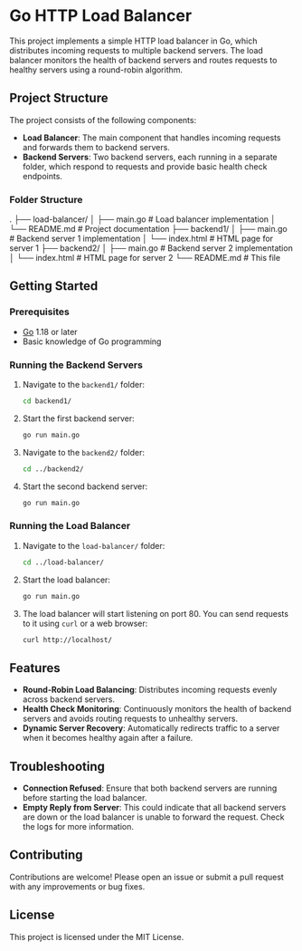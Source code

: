 # Go HTTP Load Balancer

This project implements a simple HTTP load balancer in Go, which distributes incoming requests to multiple backend servers. The load balancer monitors the health of backend servers and routes requests to healthy servers using a round-robin algorithm.

## Project Structure

The project consists of the following components:

- **Load Balancer**: The main component that handles incoming requests and forwards them to backend servers.
- **Backend Servers**: Two backend servers, each running in a separate folder, which respond to requests and provide basic health check endpoints.

### Folder Structure
.
├── load-balancer/
│ ├── main.go # Load balancer implementation
│ └── README.md # Project documentation
├── backend1/
│ ├── main.go # Backend server 1 implementation
│ └── index.html # HTML page for server 1
├── backend2/
│ ├── main.go # Backend server 2 implementation
│ └── index.html # HTML page for server 2
└── README.md # This file


## Getting Started

### Prerequisites

- [Go](https://golang.org/doc/install) 1.18 or later
- Basic knowledge of Go programming

### Running the Backend Servers

1. Navigate to the `backend1/` folder:
    ```bash
    cd backend1/
    ```
2. Start the first backend server:
    ```bash
    go run main.go
    ```
3. Navigate to the `backend2/` folder:
    ```bash
    cd ../backend2/
    ```
4. Start the second backend server:
    ```bash
    go run main.go
    ```

### Running the Load Balancer

1. Navigate to the `load-balancer/` folder:
    ```bash
    cd ../load-balancer/
    ```
2. Start the load balancer:
    ```bash
    go run main.go
    ```
3. The load balancer will start listening on port 80. You can send requests to it using `curl` or a web browser:
    ```bash
    curl http://localhost/
    ```

## Features

- **Round-Robin Load Balancing**: Distributes incoming requests evenly across backend servers.
- **Health Check Monitoring**: Continuously monitors the health of backend servers and avoids routing requests to unhealthy servers.
- **Dynamic Server Recovery**: Automatically redirects traffic to a server when it becomes healthy again after a failure.

## Troubleshooting

- **Connection Refused**: Ensure that both backend servers are running before starting the load balancer.
- **Empty Reply from Server**: This could indicate that all backend servers are down or the load balancer is unable to forward the request. Check the logs for more information.

## Contributing

Contributions are welcome! Please open an issue or submit a pull request with any improvements or bug fixes.

## License

This project is licensed under the MIT License.
